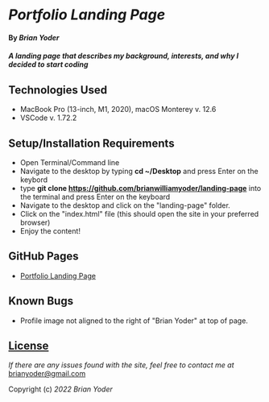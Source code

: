 # _Portfolio Landing Page_

#### By _**Brian Yoder**_

#### _A landing page that describes my background, interests, and why I decided to start coding_

## Technologies Used

* MacBook Pro (13-inch, M1, 2020), macOS Monterey v. 12.6
* VSCode v. 1.72.2


## Setup/Installation Requirements

* Open Terminal/Command line
* Navigate to the desktop by typing **cd ~/Desktop** and press Enter on the keybord
* type **git clone https://github.com/brianwilliamyoder/landing-page** into the terminal and press Enter on the keyboard
* Navigate to the desktop and click on the "landing-page" folder.
* Click on the "index.html" file (this should open the site in your preferred browser)
* Enjoy the content!

## GitHub Pages
* [Portfolio Landing Page](https://brianwilliamyoder.github.io/landing-page/)

## Known Bugs

* Profile image not aligned to the right of "Brian Yoder" at top of page.

## [License](https://mit-license.org/)

_If there are any issues found with the site, feel free to contact me at_ [brianyoder@gmail.com](brianyoder@gmail.com)

Copyright (c) _2022_ _Brian Yoder_
